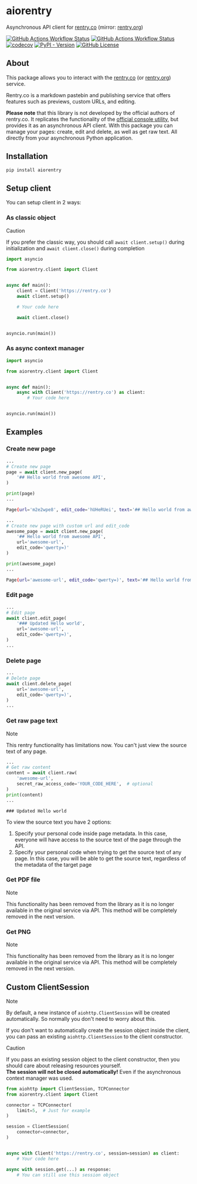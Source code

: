 # aiorentry

Asynchronous API client for [rentry.co](https://rentry.co) (mirror: [rentry.org](https://rentry.org))

[![GitHub Actions Workflow Status](https://img.shields.io/github/actions/workflow/status/froosty/aiorentry/lint_and_test.yml)](https://github.com/froosty/aiorentry/actions/workflows/lint_and_test.yml)
[![GitHub Actions Workflow Status](https://img.shields.io/github/actions/workflow/status/froosty/aiorentry/daily_test.yml?label=daily%20check)](https://github.com/froosty/aiorentry/actions/workflows/daily_test.yml)
[![codecov](https://codecov.io/gh/froosty/aiorentry/graph/badge.svg?token=FJBRTOQ2HR)](https://codecov.io/gh/froosty/aiorentry)
[![PyPI - Version](https://img.shields.io/pypi/v/aiorentry)](https://pypi.org/project/aiorentry/)
[![GitHub License](https://img.shields.io/github/license/froosty/aiorentry)](https://github.com/froosty/aiorentry/blob/main/LICENSE)

## About

This package allows you to interact with the [rentry.co](https://rentry.co) (or [rentry.org](https://rentry.org)) service.

Rentry.co is a markdown pastebin and publishing service that offers features such as previews, custom URLs, and editing.

**Please note** that this library is not developed by the official authors of rentry.co. It replicates the functionality of the [official console utility](https://github.com/radude/rentry), but provides it as an asynchronous API client. With this package you can manage your pages: create, edit and delete, as well as get raw text. All directly from your asynchronous Python application.

## Installation

```bash
pip install aiorentry
```

## Setup client

You can setup client in 2 ways:

### As classic object

> [!CAUTION]
> If you prefer the classic way, you should call `await client.setup()` during initialization and `await client.close()` during completion

```python
import asyncio

from aiorentry.client import Client


async def main():
    client = Client('https://rentry.co')
    await client.setup()

    # Your code here

    await client.close()


asyncio.run(main())
```

### As async context manager

```python
import asyncio

from aiorentry.client import Client


async def main():
    async with Client('https://rentry.co') as client:
        # Your code here


asyncio.run(main())
```

## Examples

### Create new page

```python
...
# Create new page
page = await client.new_page(
    '## Hello world from awesome API',
)

print(page)
...
```

```bash
Page(url='m2e2wpe8', edit_code='hUHeRUei', text='## Hello world from awesome API')
```

```python
...
# Create new page with custom url and edit_code
awesome_page = await client.new_page(
    '## Hello world from awesome API',
    url='awesome-url',
    edit_code='qwerty=)'
)

print(awesome_page)
...
```

```bash
Page(url='awesome-url', edit_code='qwerty=)', text='## Hello world from awesome API')
```

### Edit page

```python
...
# Edit page
await client.edit_page(
    '### Updated Hello world',
    url='awesome-url',
    edit_code='qwerty=)',
)
...
```

### Delete page

```python
...
# Delete page
await client.delete_page(
    url='awesome-url',
    edit_code='qwerty=)',
)
...
```

### Get raw page text

> [!NOTE]
> This rentry functionality has limitations now. You can't just view the source text of any page.

```python
...
# Get raw content
content = await client.raw(
    'awesome-url',
    secret_raw_access_code='YOUR_CODE_HERE',  # optional
)
print(content)
...
```

```
### Updated Hello world
```

To view the source text you have 2 options:
1. Specify your personal code inside page metadata. In this case, everyone will have access to the source text of the page through the API.
2. Specify your personal code when trying to get the source text of any page. In this case, you will be able to get the source text, regardless of the metadata of the target page

### Get PDF file

> [!NOTE]
> This functionality has been removed from the library as it is no longer available in the original service via API. This method will be completely removed in the next version.

### Get PNG

> [!NOTE]
> This functionality has been removed from the library as it is no longer available in the original service via API. This method will be completely removed in the next version.

## Custom ClientSession

> [!NOTE]
> By default, a new instance of `aiohttp.ClientSession` will be created automatically. So normally you don't need to worry about this.

If you don't want to automatically create the session object inside the client, you can pass an existing `aiohttp.ClientSession` to the client constructor.

> [!CAUTION]
> If you pass an existing session object to the client constructor, then you should care about releasing resources yourself. \
> **The session will not be closed automatically!** Even if the asynchronous context manager was used.

```python
from aiohttp import ClientSession, TCPConnector
from aiorentry.client import Client

connector = TCPConnector(
    limit=5,  # Just for example
)

session = ClientSession(
    connector=connector,
)


async with Client('https://rentry.co', session=session) as client:
    # Your code here

async with session.get(...) as response:
    # You can still use this session object

```
